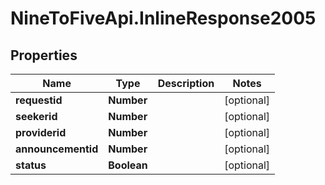 # NineToFiveApi.InlineResponse2005

## Properties
Name | Type | Description | Notes
------------ | ------------- | ------------- | -------------
**requestid** | **Number** |  | [optional] 
**seekerid** | **Number** |  | [optional] 
**providerid** | **Number** |  | [optional] 
**announcementid** | **Number** |  | [optional] 
**status** | **Boolean** |  | [optional] 


